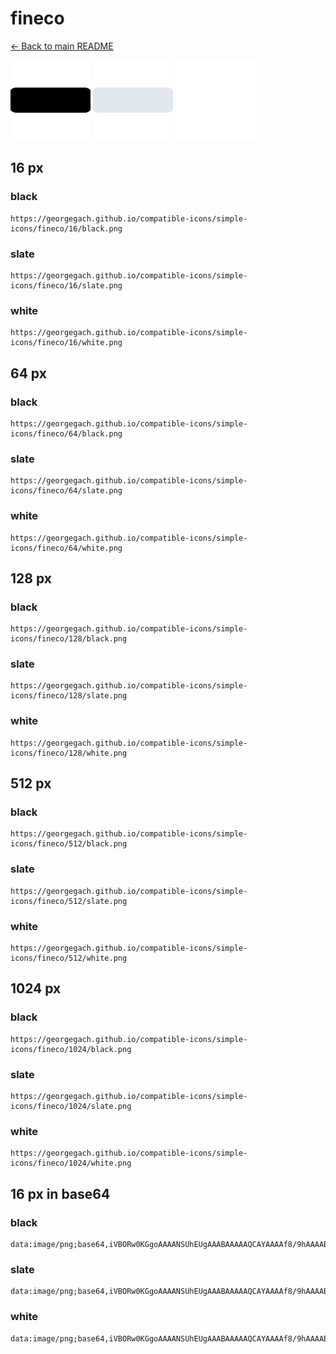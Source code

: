 # fineco

[← Back to main README](../../README.md)


<img src="./128/black.png" width="128" alt="fineco black icon" />
<img src="./128/slate.png" width="128" alt="fineco slate icon" />
<img src="./128/white.png" width="128" alt="fineco white icon" />

## 16 px

### black
```
https://georgegach.github.io/compatible-icons/simple-icons/fineco/16/black.png
```

### slate
```
https://georgegach.github.io/compatible-icons/simple-icons/fineco/16/slate.png
```

### white
```
https://georgegach.github.io/compatible-icons/simple-icons/fineco/16/white.png
```

## 64 px

### black
```
https://georgegach.github.io/compatible-icons/simple-icons/fineco/64/black.png
```

### slate
```
https://georgegach.github.io/compatible-icons/simple-icons/fineco/64/slate.png
```

### white
```
https://georgegach.github.io/compatible-icons/simple-icons/fineco/64/white.png
```

## 128 px

### black
```
https://georgegach.github.io/compatible-icons/simple-icons/fineco/128/black.png
```

### slate
```
https://georgegach.github.io/compatible-icons/simple-icons/fineco/128/slate.png
```

### white
```
https://georgegach.github.io/compatible-icons/simple-icons/fineco/128/white.png
```

## 512 px

### black
```
https://georgegach.github.io/compatible-icons/simple-icons/fineco/512/black.png
```

### slate
```
https://georgegach.github.io/compatible-icons/simple-icons/fineco/512/slate.png
```

### white
```
https://georgegach.github.io/compatible-icons/simple-icons/fineco/512/white.png
```

## 1024 px

### black
```
https://georgegach.github.io/compatible-icons/simple-icons/fineco/1024/black.png
```

### slate
```
https://georgegach.github.io/compatible-icons/simple-icons/fineco/1024/slate.png
```

### white
```
https://georgegach.github.io/compatible-icons/simple-icons/fineco/1024/white.png
```

## 16 px in base64

### black
```
data:image/png;base64,iVBORw0KGgoAAAANSUhEUgAAABAAAAAQCAYAAAAf8/9hAAAABmJLR0QA/wD/AP+gvaeTAAAAgklEQVQ4je3QSwrCAAwE0NciVkXpziN5B6/qkbqwgqBSP3WTQhA3pdvOJhOSGSZhxmQUOOIQfAx6nAqcsUaHKoz6tNRhi3v0y+A12mG5wT65v6IuklGDHd64YYW6TKIrLsHfSZwji4SfoR9O2ET8ZwzKlOL3hAqPSNNOfuJIzYx/+AKnoiN2jkIOiAAAAABJRU5ErkJggg==
```

### slate
```
data:image/png;base64,iVBORw0KGgoAAAANSUhEUgAAABAAAAAQCAYAAAAf8/9hAAAABmJLR0QA/wD/AP+gvaeTAAAAxklEQVQ4je2QQUoDURBEX/0MRiEhZOORcgfP4A1zHMGFCiaikDg6/VzMCIJugtu8RUNDF9VVcObf5P7p5WYoNlTlJGVrzhrb3D3snymuCD1kjsbECESBHlkQD4imXYQ6QFaEXYesA4/CNQiBFj8dfTrgkiDkzbhs+F60I0hk3cYgIeGVsAewHCbxj7CI03WoZNw6ws5yBcwNH5E+LTPlOEl7ZBFc0lLCPKqwJO66WcvtULVBkulv63dn+j0YrRui25OKP/M3X4n4YT2WBO97AAAAAElFTkSuQmCC
```

### white
```
data:image/png;base64,iVBORw0KGgoAAAANSUhEUgAAABAAAAAQCAYAAAAf8/9hAAAABmJLR0QA/wD/AP+gvaeTAAAAh0lEQVQ4je3QSwoCQQyE4a8H8YUyO4/kHbyqR3LhCILK+IibDDTiRtxObTqhU8WfMOpvlYjYYYvyozewLxFxxAI9ZhkU1VCPFa7ZT7Nu0ZWICBywqdIf+U6qoAPWeOKCOdqmMp1xyvpZmWtkSfga+mGFZeLf86OpKD5XmOGWNN3fR/zRM+qb3ivuMmf3grYuAAAAAElFTkSuQmCC
```

